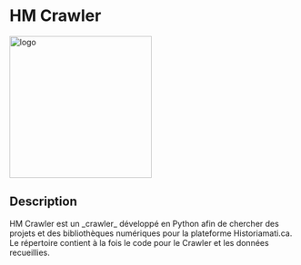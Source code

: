 <h1>HM Crawler</h1>
<img src="https://cdn.pixabay.com/photo/2013/07/12/13/15/octopus-146667_960_720.png" alt="logo" height="250" >

<h2>Description</h2> 
<p>HM Crawler est un _crawler_ développé en Python afin de chercher des projets et des bibliothèques numériques pour la plateforme Historiamati.ca. Le répertoire contient à la fois le code pour le Crawler et les données recueillies. </p>